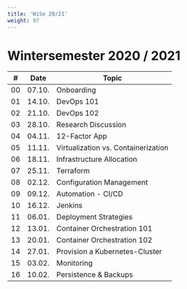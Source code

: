 ```yaml
---
title: 'WiSe 20/21'
weight: 97
---
```



# Wintersemester 2020 / 2021

| #   | Date    | Topic                                |
|-----|---------|--------------------------------------|
| 00  | 07.10.  | Onboarding                           |
| 01  | 14.10.  | DevOps 101                           |
| 02  | 21.10.  | DevOps 102                           |
| 03  | 28.10.  | Research Discussion                  |
| 04  | 04.11.  | 12-Factor App                        |
| 05  | 11.11.  | Virtualization vs. Containerization  |
| 06  | 18.11.  | Infrastructure Allocation            |
| 07  | 25.11.  | Terraform                            |
| 08  | 02.12.  | Configuration Management             |
| 09  | 09.12.  | Automation - CI/CD                   |
| 10  | 16.12.  | Jenkins                              |
| 11  | 06.01.  | Deployment Strategies                |
| 12  | 13.01.  | Container Orchestration 101          |
| 13  | 20.01.  | Container Orchestration 102          |
| 14  | 27.01.  | Provision a Kubernetes-Cluster       |
| 15  | 03.02.  | Monitoring                           |
| 16  | 10.02.  | Persistence & Backups                |
